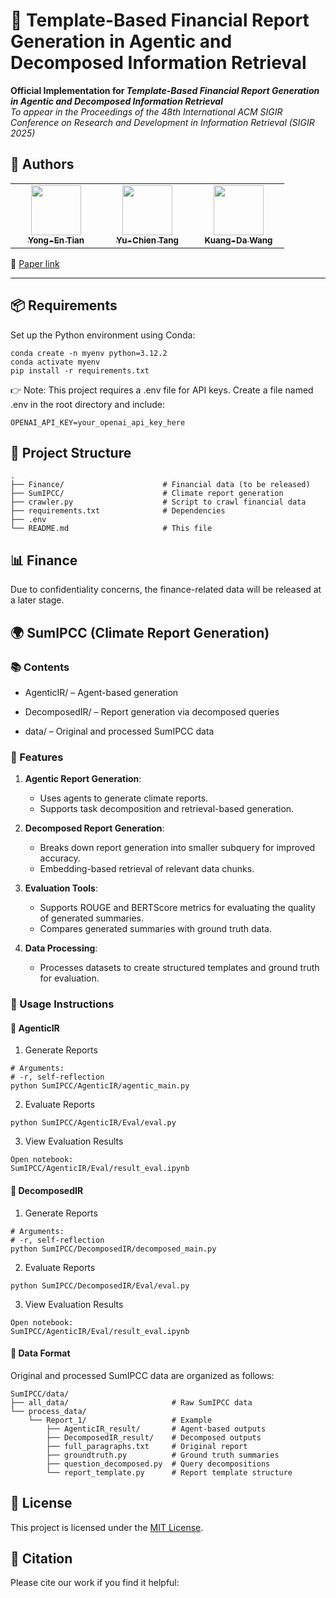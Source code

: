 # 📄 Template-Based Financial Report Generation in Agentic and Decomposed Information Retrieval

**Official Implementation for _Template-Based Financial Report Generation in Agentic and Decomposed Information Retrieval_**  
_To appear in the Proceedings of the 48th International ACM SIGIR Conference on Research and Development in Information Retrieval (SIGIR 2025)_

## 👤 Authors

<table>
  <tr>
    <td align="center" width="130">
      <a href="https://github.com/bryant-nn">
        <img src="https://github.com/bryant-nn.png" width="80px"><br>
        <sub><b>Yong-En Tian</b></sub>
      </a>
    </td>
    <td align="center" width="130">
      <a href="https://github.com/tommytyc">
        <img src="https://github.com/tommytyc.png" width="80px"><br>
        <sub><b>Yu-Chien Tang</b></sub>
      </a>
    </td>
    <td align="center" width="130">
      <a href="https://github.com/KuangDW">
        <img src="https://github.com/KuangDW.png" width="80px"><br>
        <sub><b>Kuang-Da Wang</b></sub>
      </a>
    </td>
  </tr>
</table>

📎 [Paper link](https://arxiv.org/abs/2504.14233)





---


## 📦 Requirements
Set up the Python environment using Conda:
```
conda create -n myenv python=3.12.2
conda activate myenv
pip install -r requirements.txt
```
👉 Note: This project requires a .env file for API keys.
Create a file named .env in the root directory and include:
```
OPENAI_API_KEY=your_openai_api_key_here
```

## 📁 Project Structure
```
.
├── Finance/                      # Financial data (to be released)
├── SumIPCC/                      # Climate report generation
├── crawler.py                    # Script to crawl financial data
├── requirements.txt              # Dependencies
├── .env
└── README.md                     # This file         
```

## 📊 Finance
Due to confidentiality concerns, the finance-related data will be released at a later stage.

## 🌍 SumIPCC (Climate Report Generation)
### 📚 Contents
- AgenticIR/ – Agent-based generation

- DecomposedIR/ – Report generation via decomposed queries

- data/ – Original and processed SumIPCC data

### 🔧 Features
1. **Agentic Report Generation**:
   - Uses agents to generate climate reports.
   - Supports task decomposition and retrieval-based generation.

2. **Decomposed Report Generation**:
   - Breaks down report generation into smaller subquery for improved accuracy.
   - Embedding-based retrieval of relevant data chunks.

3. **Evaluation Tools**:
   - Supports ROUGE and BERTScore metrics for evaluating the quality of generated summaries.
   - Compares generated summaries with ground truth data.

4. **Data Processing**:
   - Processes datasets to create structured templates and ground truth for evaluation.

### 🚀 Usage Instructions
#### 🧠 AgenticIR
1. Generate Reports
```
# Arguments:
# -r, self-reflection
python SumIPCC/AgenticIR/agentic_main.py
```
2. Evaluate Reports
```
python SumIPCC/AgenticIR/Eval/eval.py
```
3. View Evaluation Results
```
Open notebook:
SumIPCC/AgenticIR/Eval/result_eval.ipynb
```

#### 🧩 DecomposedIR
1. Generate Reports
```
# Arguments:
# -r, self-reflection
python SumIPCC/DecomposedIR/decomposed_main.py
```
2. Evaluate Reports
```
python SumIPCC/DecomposedIR/Eval/eval.py
```
3. View Evaluation Results
```
Open notebook:
SumIPCC/AgenticIR/Eval/result_eval.ipynb
```

#### 📂 Data Format
Original and processed SumIPCC data are organized as follows:
```
SumIPCC/data/
├── all_data/                       # Raw SumIPCC data
└── process_data/
    └── Report_1/                   # Example
        ├── AgenticIR_result/       # Agent-based outputs
        ├── DecomposedIR_result/    # Decomposed outputs
        ├── full_paragraphs.txt     # Original report
        ├── groundtruth.py          # Ground truth summaries
        ├── question_decomposed.py  # Query decompositions
        └── report_template.py      # Report template structure

```

## 📝 License

This project is licensed under the [MIT License](./LICENSE).


## 📄 Citation
Please cite our work if you find it helpful:
<!-- ```
@inproceedings{,
  title     = {Template-Based Financial Report Generation in Agentic and Decomposed Information Retrieval},
  author    = {Yong-En Tian and Yu-Chien Tang and Kuang-Da Wang and An-Zi Yenand Wen-Chih Peng},
  booktitle = {Proceedings of the 48th International ACM SIGIR Conference on Research and Development in Information Retrieval},
  year      = {2025}
}

``` -->
